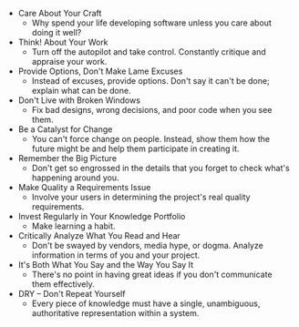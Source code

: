 - Care About Your Craft
	- Why spend your life developing software unless you care about doing it well?
- Think! About Your Work
	- Turn off the autopilot and take control. Constantly critique and appraise your work.
- Provide Options, Don't Make Lame Excuses
	- Instead of excuses, provide options. Don't say it can't be done; explain what can be done.
- Don't Live with Broken Windows
	- Fix bad designs, wrong decisions, and poor code when you see them.
- Be a Catalyst for Change
	- You can't force change on people. Instead, show them how the future might be and help them participate in creating it.
- Remember the Big Picture
	- Don't get so engrossed in the details that you forget to check what's happening around you.
- Make Quality a Requirements Issue
	- Involve your users in determining the project's real quality requirements.
- Invest Regularly in Your Knowledge Portfolio
	- Make learning a habit.
- Critically Analyze What You Read and Hear
	- Don't be swayed by vendors, media hype, or dogma. Analyze information in terms of you and your project.
- It's Both What You Say and the Way You Say It
	- There's no point in having great ideas if you don't communicate them effectively.
- DRY – Don't Repeat Yourself
	- Every piece of knowledge must have a single, unambiguous, authoritative representation within a system.